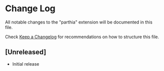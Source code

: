 # Change Log

All notable changes to the "parthia" extension will be documented in this file.

Check [Keep a Changelog](http://keepachangelog.com/) for recommendations on how to structure this file.

## [Unreleased]

- Initial release
